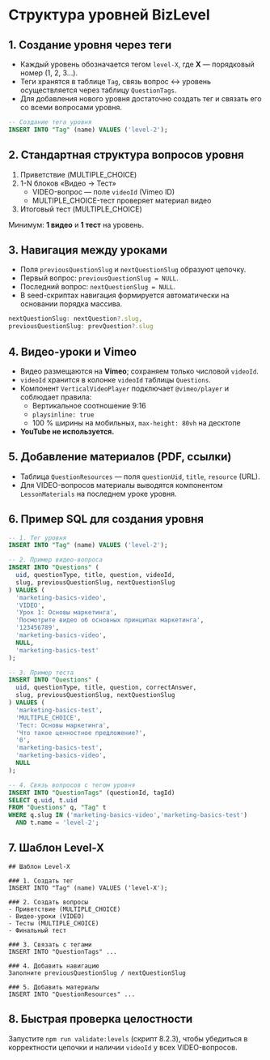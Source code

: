 # Структура уровней BizLevel

## 1. Создание уровня через теги
- Каждый уровень обозначается тегом `level-X`, где **X** — порядковый номер (1, 2, 3…).
- Теги хранятся в таблице `Tag`, связь вопрос ↔ уровень осуществляется через таблицу `QuestionTags`.
- Для добавления нового уровня достаточно создать тег и связать его со всеми вопросами уровня.

```sql
-- Создание тега уровня
INSERT INTO "Tag" (name) VALUES ('level-2');
```

## 2. Стандартная структура вопросов уровня
1. Приветствие (MULTIPLE_CHOICE)
2. 1-N блоков «Видео → Тест»
   - VIDEO-вопрос — поле `videoId` (Vimeo ID)
   - MULTIPLE_CHOICE-тест проверяет материал видео
3. Итоговый тест (MULTIPLE_CHOICE)

Минимум: **1 видео** и **1 тест** на уровень.

## 3. Навигация между уроками
- Поля `previousQuestionSlug` и `nextQuestionSlug` образуют цепочку.
- Первый вопрос: `previousQuestionSlug = NULL`.
- Последний вопрос: `nextQuestionSlug = NULL`.
- В seed-скриптах навигация формируется автоматически на основании порядка массива.

```typescript
nextQuestionSlug: nextQuestion?.slug,
previousQuestionSlug: prevQuestion?.slug
```

## 4. Видео-уроки и Vimeo
- Видео размещаются на **Vimeo**; сохраняем только числовой `videoId`.
- `videoId` хранится в колонке `videoId` таблицы `Questions`.
- Компонент `VerticalVideoPlayer` подключает `@vimeo/player` и соблюдает правила:
  - Вертикальное соотношение 9:16
  - `playsinline: true`
  - 100 % ширины на мобильных, `max-height: 80vh` на десктопе
- **YouTube не используется.**

## 5. Добавление материалов (PDF, ссылки)
- Таблица `QuestionResources` — поля `questionUid`, `title`, `resource` (URL).
- Для VIDEO-вопросов материалы выводятся компонентом `LessonMaterials` на последнем уроке уровня.

## 6. Пример SQL для создания уровня
```sql
-- 1. Тег уровня
INSERT INTO "Tag" (name) VALUES ('level-2');

-- 2. Пример видео-вопроса
INSERT INTO "Questions" (
  uid, questionType, title, question, videoId,
  slug, previousQuestionSlug, nextQuestionSlug
) VALUES (
  'marketing-basics-video',
  'VIDEO',
  'Урок 1: Основы маркетинга',
  'Посмотрите видео об основных принципах маркетинга',
  '123456789',
  'marketing-basics-video',
  NULL,
  'marketing-basics-test'
);

-- 3. Пример теста
INSERT INTO "Questions" (
  uid, questionType, title, question, correctAnswer,
  slug, previousQuestionSlug, nextQuestionSlug
) VALUES (
  'marketing-basics-test',
  'MULTIPLE_CHOICE',
  'Тест: Основы маркетинга',
  'Что такое ценностное предложение?',
  '0',
  'marketing-basics-test',
  'marketing-basics-video',
  NULL
);

-- 4. Связь вопросов с тегом уровня
INSERT INTO "QuestionTags" (questionId, tagId)
SELECT q.uid, t.uid
FROM "Questions" q, "Tag" t
WHERE q.slug IN ('marketing-basics-video','marketing-basics-test')
  AND t.name = 'level-2';
```

## 7. Шаблон Level-X
```
## Шаблон Level-X

### 1. Создать тег
INSERT INTO "Tag" (name) VALUES ('level-X');

### 2. Создать вопросы
- Приветствие (MULTIPLE_CHOICE)
- Видео-уроки (VIDEO)
- Тесты (MULTIPLE_CHOICE)
- Финальный тест

### 3. Связать с тегами
INSERT INTO "QuestionTags" ...

### 4. Добавить навигацию
Заполните previousQuestionSlug / nextQuestionSlug

### 5. Добавить материалы
INSERT INTO "QuestionResources" ...
```

## 8. Быстрая проверка целостности
Запустите `npm run validate:levels` (скрипт 8.2.3), чтобы убедиться в корректности цепочки и наличии `videoId` у всех VIDEO-вопросов. 